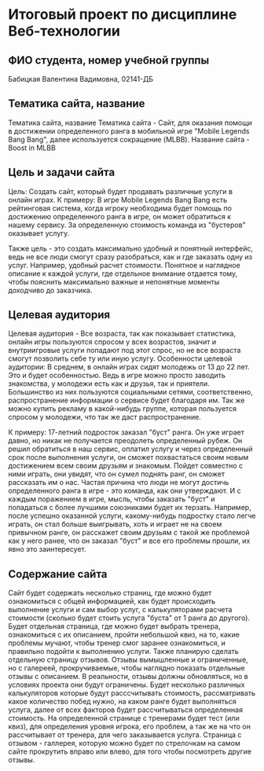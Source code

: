# Итоговый проект по дисциплине Веб-технологии

## ФИО студента, номер учебной группы
Бабицкая Валентина Вадимовна, 02141-ДБ

## Тематика сайта, название
Тематика сайта, название
Тематика сайта - Сайт, для оказания помощи в достижении определенного ранга в мобильной игре "Mobile Legends Bang Bang", далее используется сокращение (MLBB).
Название сайта - Boost in MLBB


## Цель и задачи сайта

Цель: Создать сайт, который будет продавать различные услуги в онлайн играх. К примеру: В игре Mobile Legends Bang Bang есть рейтинговая система, когда игроку необходима будет помощь по достижению определенного ранга в игре, он может обратиться к нашему сервису. За определенную стоимость команда из "бустеров" оказывает услугу.

Также цель - это создать максимально удобный и понятный интерфейс, ведь не все люди смогут сразу разобраться, как и где заказать одну из услуг. Например, удобный расчет стоимости. Понятное и наглядное описание к каждой услуги, где отдельное внимание отдается тому, чтобы пояснить максимально важные и непонятные моменты доходчиво до заказчика.


## Целевая аудитория

Целевая аудитория - Все возраста, так как показывает статистика, онлайн игры пользуются спросом у всех возрастов, значит и внутриигровые услуги попадают под этот спрос, но не все возраста смогут позволить себе ту или иную услугу.
Особенности целевой аудитории: В среднем, в онлайн играх сидят молодежь от 13 до 22 лет. Это и будет особенностью. Ведь в игре можно просто заводить знакомства, у молодежи есть как и друзья, так и приятели. Большинство из них пользуются социальными сетями, соответственно, распространение информации о сервисе будет благодаря им. Так же можно купить рекламу в какой-нибудь группе, которая пользуется спросом у молодежи, что так же даст распространение.

К примеру: 17-летний подросток заказал "буст" ранга. Он уже играет давно, но никак не получается преодолеть определенный рубеж. Он решил обратиться в наш сервис, оплатил услугу и через определенный срок после выполнения услуги, он сможет похвастаться своим новым достижением всем своим друзьям и знакомым. Пойдет совместно с ними играть, они увидят, что он сумел поднять ранг, он сможет рассказать им о нас. Частая причина что люди не могут достичь определенного ранга в игре - это команда, как они утверждают. И с каждым поражением в игре, мысль, чтобы заказать "буст" и попадаться с более лучшими союзниками будет их терзать. Например, после успешно оказанной услуги, какому-нибудь подростку стало легче играть, он стал больше выигрывать, хоть и играет не на своем привычном ранге, он расскажет своим друзьям с такой же проблемой как у него ранее, что он заказал "буст" и все его проблемы прошли, их явно это заинтересует.


## Содержание сайта

Сайт будет содержать несколько страниц, где можно будет ознакомиться с общей информацией, как будет происходить выполнение услуги и сам выбор услуг, с калькуляторами расчета стоимости (сколько будет стоить услуга "буста" от 1 ранга до другого). Будет отдельная страница, где можно будет выбрать тренера, ознакомиться с их описанием, пройти небольшой квиз, на то, какие проблемы мучают, чтобы тренер смог заранее ознакомиться, и правильно подойти к выполнению услуги.
Также планирую сделать отдельную страницу отзывов. Отзывы вымышленные и ограниченные, но с галереей, прокручиваемые, чтобы наглядно показать отдельные отзывы с описанием. В реальности, отзывы должны обновляться, но в условиях проекта они будут ограничены.
Будет несколько различных калькуляторов которые будут расссчитывать стоимость, рассматривать какое количество побед нужно, на каком ранге будет выполняться услуга, далее от всех факторов будет рассчитываться определенная стоимость.
На определенной странице с тренерами будет тест (или квиз), для определения уровня игрока, его проблем, а так же на что он рассчитывает от тренера, для чего заказывается услуга. Страница с отзывом - галлерея, которую можно будет по стрелочкам на самом сайте прокрутить вправо или влево, для того чтобы посмотреть другие отзывы.



